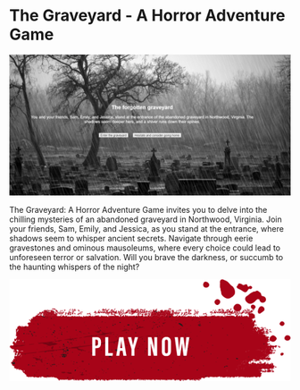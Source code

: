 # **The Graveyard - A Horror Adventure Game**


![Cover Image](image/cover.png)

The Graveyard: A Horror Adventure Game invites you to delve into the chilling mysteries of an abandoned graveyard in Northwood, Virginia. Join your friends, Sam, Emily, and Jessica, as you stand at the entrance, where shadows seem to whisper ancient secrets. Navigate through eerie gravestones and ominous mausoleums, where every choice could lead to unforeseen terror or salvation. Will you brave the darkness, or succumb to the haunting whispers of the night?


<div style="text-align: center;">
    <a href="https://najamoe.github.io/HorrorAdventure/">
        <img src="image/play.png" alt="Play Now" style="width: 600px; height: auto;">
    </a>
</div>


